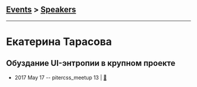 ## [Events](../README.md) > [Speakers](../speakers.md)
---

# Екатерина Тарасова

## Обуздание UI-энтропии в крупном проекте
- 2017 May 17 -- pitercss_meetup 13  | [:notebook:](http://pitercss.ru/13/pres/ui-entropy.pdf)  
